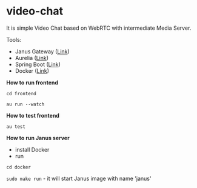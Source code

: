 # video-chat

It is simple Video Chat based on WebRTC with intermediate Media Server.

Tools:

- Janus Gateway ([Link](https://github.com/meetecho/janus-gateway))
- Aurelia ([Link](http://aurelia.io/))
- Spring Boot ([Link](https://projects.spring.io/spring-boot/))
- Docker ([Link](https://www.docker.com/))

**How to run frontend**

`cd frontend`

`au run --watch`

**How to test frontend**

`au test`

**How to run Janus server**

- install Docker
- run

`cd docker`

`sudo make run` - it will start Janus image with name 'janus'